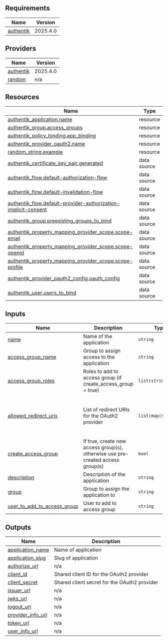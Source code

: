 <!-- BEGIN_TF_DOCS -->
## Requirements

| Name | Version |
|------|---------|
| <a name="requirement_authentik"></a> [authentik](#requirement\_authentik) | 2025.4.0 |

## Providers

| Name | Version |
|------|---------|
| <a name="provider_authentik"></a> [authentik](#provider\_authentik) | 2025.4.0 |
| <a name="provider_random"></a> [random](#provider\_random) | n/a |

## Resources

| Name | Type |
|------|------|
| [authentik_application.name](https://registry.terraform.io/providers/goauthentik/authentik/2025.4.0/docs/resources/application) | resource |
| [authentik_group.access_groups](https://registry.terraform.io/providers/goauthentik/authentik/2025.4.0/docs/resources/group) | resource |
| [authentik_policy_binding.app_binding](https://registry.terraform.io/providers/goauthentik/authentik/2025.4.0/docs/resources/policy_binding) | resource |
| [authentik_provider_oauth2.name](https://registry.terraform.io/providers/goauthentik/authentik/2025.4.0/docs/resources/provider_oauth2) | resource |
| [random_string.example](https://registry.terraform.io/providers/hashicorp/random/latest/docs/resources/string) | resource |
| [authentik_certificate_key_pair.generated](https://registry.terraform.io/providers/goauthentik/authentik/2025.4.0/docs/data-sources/certificate_key_pair) | data source |
| [authentik_flow.default-authorization-flow](https://registry.terraform.io/providers/goauthentik/authentik/2025.4.0/docs/data-sources/flow) | data source |
| [authentik_flow.default-invalidation-flow](https://registry.terraform.io/providers/goauthentik/authentik/2025.4.0/docs/data-sources/flow) | data source |
| [authentik_flow.default-provider-authorization-implicit-consent](https://registry.terraform.io/providers/goauthentik/authentik/2025.4.0/docs/data-sources/flow) | data source |
| [authentik_group.preexisting_groups_to_bind](https://registry.terraform.io/providers/goauthentik/authentik/2025.4.0/docs/data-sources/group) | data source |
| [authentik_property_mapping_provider_scope.scope-email](https://registry.terraform.io/providers/goauthentik/authentik/2025.4.0/docs/data-sources/property_mapping_provider_scope) | data source |
| [authentik_property_mapping_provider_scope.scope-openid](https://registry.terraform.io/providers/goauthentik/authentik/2025.4.0/docs/data-sources/property_mapping_provider_scope) | data source |
| [authentik_property_mapping_provider_scope.scope-profile](https://registry.terraform.io/providers/goauthentik/authentik/2025.4.0/docs/data-sources/property_mapping_provider_scope) | data source |
| [authentik_provider_oauth2_config.oauth_config](https://registry.terraform.io/providers/goauthentik/authentik/2025.4.0/docs/data-sources/provider_oauth2_config) | data source |
| [authentik_user.users_to_bind](https://registry.terraform.io/providers/goauthentik/authentik/2025.4.0/docs/data-sources/user) | data source |

## Inputs

| Name | Description | Type | Default | Required |
|------|-------------|------|---------|:--------:|
| <a name="input_name"></a> [name](#input\_name) | Name of the application | `string` | n/a | yes |
| <a name="input_access_group_name"></a> [access\_group\_name](#input\_access\_group\_name) | Group to assign access to the application | `string` | `""` | no |
| <a name="input_access_group_roles"></a> [access\_group\_roles](#input\_access\_group\_roles) | Roles to add to access group (if create\_access\_group = true) | `list(string)` | `[]` | no |
| <a name="input_allowed_redirect_uris"></a> [allowed\_redirect\_uris](#input\_allowed\_redirect\_uris) | List of redirect URIs for the OAuth2 provider | `list(map(string))` | <pre>[<br/>  {<br/>    "matching_mode": "strict",<br/>    "url": "http://localhost"<br/>  }<br/>]</pre> | no |
| <a name="input_create_access_group"></a> [create\_access\_group](#input\_create\_access\_group) | If true, create new access group(s), otherwise use pre-created access group(s) | `bool` | `false` | no |
| <a name="input_description"></a> [description](#input\_description) | Description of the application | `string` | `""` | no |
| <a name="input_group"></a> [group](#input\_group) | Group to assign the application to | `string` | `null` | no |
| <a name="input_user_to_add_to_access_group"></a> [user\_to\_add\_to\_access\_group](#input\_user\_to\_add\_to\_access\_group) | User to add to access group | `string` | `""` | no |

## Outputs

| Name | Description |
|------|-------------|
| <a name="output_application_name"></a> [application\_name](#output\_application\_name) | Name of application |
| <a name="output_application_slug"></a> [application\_slug](#output\_application\_slug) | Slug of application |
| <a name="output_authorize_url"></a> [authorize\_url](#output\_authorize\_url) | n/a |
| <a name="output_client_id"></a> [client\_id](#output\_client\_id) | Shared client ID for the OAuth2 provider |
| <a name="output_client_secret"></a> [client\_secret](#output\_client\_secret) | Shared client secret for the OAuth2 provider |
| <a name="output_issuer_url"></a> [issuer\_url](#output\_issuer\_url) | n/a |
| <a name="output_jwks_url"></a> [jwks\_url](#output\_jwks\_url) | n/a |
| <a name="output_logout_url"></a> [logout\_url](#output\_logout\_url) | n/a |
| <a name="output_provider_info_url"></a> [provider\_info\_url](#output\_provider\_info\_url) | n/a |
| <a name="output_token_url"></a> [token\_url](#output\_token\_url) | n/a |
| <a name="output_user_info_url"></a> [user\_info\_url](#output\_user\_info\_url) | n/a |
<!-- END_TF_DOCS -->